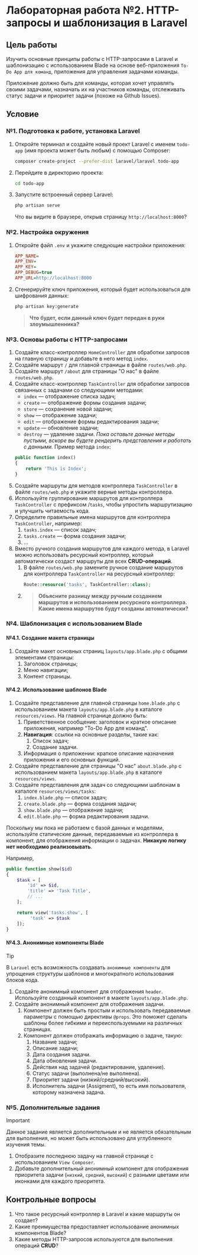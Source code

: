# Лабораторная работа №2. HTTP-запросы и шаблонизация в Laravel

## Цель работы

Изучить основные принципы работы с HTTP-запросами в Laravel и шаблонизацию с использованием Blade на основе веб-приложения `To-Do App для команд`, приложения для управления задачами команды.

Приложение должно быть для команды, которая хочет управлять своими задачами, назначать их на участников команды, отслеживать статус задачи и приоритет задачи (похоже на Github Issues).

## Условие

### №1. Подготовка к работе, установка Laravel

1. Откройте терминал и создайте новый проект Laravel с именем `todo-app` (имя проекта может быть любым) с помощью Composer:
   ```bash
   composer create-project --prefer-dist laravel/laravel todo-app
   ```
2. Перейдите в директорию проекта:
   ```bash
   cd todo-app
   ```
3. Запустите встроенный сервер Laravel:
   ```bash
   php artisan serve
   ```
   Что вы видите в браузере, открыв страницу `http://localhost:8000`?

### №2. Настройка окружения

1. Откройте файл `.env` и укажите следующие настройки приложения:
   ```ini
   APP_NAME=
   APP_ENV=
   APP_KEY=
   APP_DEBUG=true
   APP_URL=http://localhost:8000
   ```
2. Сгенерируйте ключ приложения, который будет использоваться для шифрования данных:
   ```bash
   php artisan key:generate
   ```
   > **Что будет, если данный ключ будет передан в руки злоумышленника?**

### №3. Основы работы с HTTP-запросами

1. Создайте класс-контроллер `HomeController` для обработки запросов на главную страницу и добавьте в него метод `index`.
2. Создайте маршрут `/` для главной страницы в файле `routes/web.php`.
3. Создайте маршрут `/about` для страницы "О нас" в файле `routes/web.php`.
4. Создайте класс-контроллер `TaskController` для обработки запросов связанных с задачами со следующими методами:
   - `index` — отображение списка задач;
   - `create` — отображение формы создания задачи;
   - `store` — сохранение новой задачи;
   - `show` — отображение задачи;
   - `edit` — отображение формы редактирования задачи;
   - `update` — обновление задачи;
   - `destroy` — удаление задачи.
     _Пока оставьте данные методы пустыми, вскоре вы будете рендерить представления и работать с данными._
     Пример метода `index`:
   ```php
   public function index()
   {
       return 'This is Index';
   }
   ```
5. Создайте маршруты для методов контроллера `TaskController` в файле `routes/web.php` и укажите верные методы контроллера.
6. Используйте группирование маршрутов для контроллера `TaskController` с префиксом /`tasks`, чтобы упростить маршрутизацию и улучшить читаемость кода.
7. Определите правильные имена маршрутов для контроллера `TaskController`, например:
   1. `tasks.index` — список задач;
   2. `tasks.create` — форма создания задачи;
   3. ...
8. Вместо ручного создания маршрутов для каждого метода, в Laravel можно использовать ресурсный контроллер, который автоматически создаст маршруты для всех **CRUD-операций**.
   1. В файле `routes/web.php` замените ручное создание маршрутов для контроллера `TaskController` на ресурсный контроллер:
      ```php
      Route::resource('tasks', TaskController::class);
      ```
   2. > **Объясните разницу между ручным созданием маршрутов и использованием ресурсного контроллера. Какие имена маршрутов будут созданы автоматически?**

### №4. Шаблонизация с использованием Blade

#### №4.1. Создание макета страницы

1. Создайте макет основных страниц `layouts/app.blade.php` с общими элементами страницы:
   1. Заголовок страницы;
   2. Меню навигации;
   3. Контент страницы.

#### №4.2. Использование шаблонов Blade

1. Создайте представление для главной страницы `home.blade.php` с использованием макета `layouts/app.blade.php` в каталоге `resources/views`. На главной странице должно быть:
   1. Приветственное сообщение: заголовок и краткое описание приложения, например "To-Do App для команд".
   2. **Навигация**: ссылки на основные разделы, такие как:
      1. Список задач;
      2. Создание задачи.
   3. Информация о приложении: краткое описание назначения приложения и его основных функций.
2. Создайте представление для страницы "О нас" `about.blade.php` с использованием макета `layouts/app.blade.php` в каталоге `resources/views`.
3. Создайте представления для задач со следующими шаблонам в каталоге `resources/views/tasks`:
   1. `index.blade.php` — список задач;
   2. `create.blade.php` — форма создания задачи;
   3. `show.blade.php` — отображение задачи;
   4. `edit.blade.php` — форма редактирования задачи.

Поскольку мы пока не работаем с базой данных и моделями, используйте статические данные, передаваемые из контроллера в компонент, для отображения информации о задачах. **Никакую логику нет необходимо реализовывать**.

Например,

```php
public function show($id)
{
    $task = [
        'id' => $id,
        'title' => 'Task Title',
        // ...
    ];

    return view('tasks.show', [
         'task' => $task
    ]);
}
```

#### №4.3. Анонимные компоненты Blade

> [!TIP]
> В `Laravel` есть возможность создавать `анонимные компоненты` для упрощения структуры шаблонов и многократного использования блоков кода.

1. Создайте анонимный компонент для отображения `header`. Используйте созданный компонент в макете `layouts/app.blade.php`.
2. Создайте анонимный компонент для отображения задачи.
   1. Компонент должен быть простым и использовать передаваемые параметры с помощью директивы `@props`. Это поможет сделать шаблоны более гибкими и переиспользуемыми на различных страницах.
   2. Компонент должен отображать информацию о задаче, такую:
      1. Название задачи;
      2. Описание задачи;
      3. Дата создания задачи.
      4. Дата обновления задачи.
      5. Действия над задачей (редактирование, удаление).
      6. Статус задачи (выполнена/не выполнена).
      7. Приоритет задачи (низкий/средний/высокий).
      8. Исполнитель задачи (Assigment), то есть имя пользователя, которому назначена задача.

### №5. Дополнительные задания

> [!IMPORTANT]
> Данное задание является дополнительным и не является обязательным для выполнения, но может быть использовано для углубленного изучения темы.

1. Отобразите последнюю задачу на главной странице с использованием `View Composer`.
2. Добавьте дополнительный анонимный компонент для отображения приоритета задачи (`низкий`, `средний`, `высокий`) с разными цветами или иконками для каждого приоритета.

## Контрольные вопросы

1. Что такое ресурсный контроллер в Laravel и какие маршруты он создает?
2. Какие преимущества предоставляет использование анонимных компонентов Blade?
3. Какие методы HTTP-запросов используются для выполнения операций **CRUD**?
